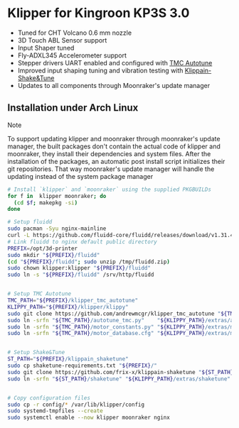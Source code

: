 # Klipper for Kingroon KP3S 3.0

- Tuned for CHT Volcano 0.6 mm nozzle
- 3D Touch ABL Sensor support
- Input Shaper tuned
- Fly-ADXL345 Accelerometer support
- Stepper drivers UART enabled and configured with [TMC Autotune](https://github.com/andrewmcgr/klipper_tmc_autotune)
- Improved input shaping tuning and vibration testing with [Klippain-Shake&Tune](https://github.com/frix-x/klippain-shaketune)
- Updates to all components through Moonraker's update manager

## Installation under Arch Linux
> [!NOTE]
> To support updating klipper and moonraker through moonraker's update manager, the built packages don't contain the actual code of klipper and moonraker, they install their dependencies and system files.
> After the installation of the packages, an automatic post install script initializes their git repositories. That way moonraker's update manager will handle the updating instead of the system package manager

```bash
# Install `klipper` and `moonraker` using the supplied PKGBUILDs
for f in  klipper moonraker; do
  (cd $f; makepkg -si)
done

# Setup fluidd
sudo pacman -Syu nginx-mainline
curl -L https://github.com/fluidd-core/fluidd/releases/download/v1.31.4/fluidd.zip -o /tmp/fluidd.zip
# Link fluidd to nginx default public directory
PREFIX=/opt/3d-printer
sudo mkdir "${PREFIX}/fluidd"
(cd "${PREFIX}/fluidd"; sudo unzip /tmp/fluidd.zip)
sudo chown klipper:klipper "${PREFIX}/fluidd"
sudo ln -s "${PREFIX}/fluidd" /srv/http/fluidd


# Setup TMC Autotune
TMC_PATH="${PREFIX}/klipper_tmc_autotune"
KLIPPY_PATH="${PREFIX}/klipper/klippy"
sudo git clone https://github.com/andrewmcgr/klipper_tmc_autotune "${TMC_PATH}"
sudo ln -srfn "${TMC_PATH}/autotune_tmc.py"    "${KLIPPY_PATH}/extras/autotune_tmc.py"
sudo ln -srfn "${TMC_PATH}/motor_constants.py" "${KLIPPY_PATH}/extras/motor_constants.py"
sudo ln -srfn "${TMC_PATH}/motor_database.cfg" "${KLIPPY_PATH}/extras/motor_database.cfg"


# Setup Shake&Tune
ST_PATH="${PREFIX}/klippain_shaketune"
sudo cp shaketune-requirements.txt "${PREFIX}/"
sudo git clone https://github.com/frix-x/klippain-shaketune "${ST_PATH}"
sudo ln -srfn "${ST_PATH}/shaketune" "${KLIPPY_PATH}/extras/shaketune"


# Copy configuration files
sudo cp -r config/* /var/lib/klipper/config
sudo systemd-tmpfiles --create
sudo systemctl enable --now klipper moonraker nginx
```
